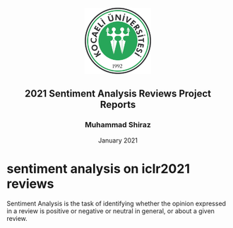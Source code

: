 <p align="center"><img src="images/kocaeli.jpg" width="150"></p>
<h2 align="center">2021 Sentiment Analysis Reviews Project Reports</h2>
<h3 align="center">Muhammad Shiraz</h3>
<p align="center">January 2021</p>


# sentiment analysis on iclr2021 reviews
Sentiment Analysis is the task of identifying whether the opinion expressed in a review is positive or negative or neutral in general, or about a given review.
